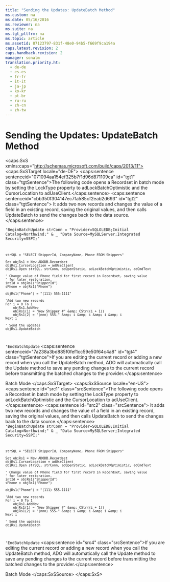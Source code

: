 ```yaml
---
title: "Sending the Updates: UpdateBatch Method"
ms.custom: na
ms.date: 05/16/2016
ms.reviewer: na
ms.suite: na
ms.tgt_pltfrm: na
ms.topic: article
ms.assetid: 87123797-831f-48e0-94b5-f669f9ca194a
caps.latest.revision: 2
caps.handback.revision: 2
manager: sonalm
translation.priority.ht: 
  - de-de
  - es-es
  - fr-fr
  - it-it
  - ja-jp
  - ko-kr
  - pt-br
  - ru-ru
  - zh-cn
  - zh-tw
---
```

# Sending the Updates: UpdateBatch Method
<?xml version="1.0" encoding="utf-8"?>
<caps:SxS xmlns:caps="http://schemas.microsoft.com/build/caps/2013/11">
  <caps:SxSTarget locale="de-DE">
    <developerConceptualDocument xsi:schemaLocation="http://ddue.schemas.microsoft.com/authoring/2003/5 http://dduestorage.blob.core.windows.net/ddueschema/developer.xsd" xmlns="http://ddue.schemas.microsoft.com/authoring/2003/5" xmlns:xlink="http://www.w3.org/1999/xlink" xmlns:xsi="http://www.w3.org/2001/XMLSchema-instance">
      <introduction>
        <para>
          <caps:sentence sentenceid="071094aa154ef325b7f1d96d871109ca" id="tgt1" class="tgtSentence">The following code opens a Recordset in batch mode by setting the LockType property to adLockBatchOptimistic and the CursorLocation to adUseClient.</caps:sentence>
          <caps:sentence sentenceid="cbb350f304147ec7fa585cf2eab2d693" id="tgt2" class="tgtSentence"> It adds two new records and changes the value of a field in an existing record, saving the original values, and then calls UpdateBatch to send the changes back to the data source.</caps:sentence>
        </para>
      </introduction>
      <section>
        <title>
          <caps:sentence sentenceid="46b83674d1a52e84f8c820eb64c53574" id="tgt3" class="tgtSentence">Remarks</caps:sentence>
        </title>
        <content>
          <code>'BeginBatchUpdate
    strConn = "Provider=SQLOLEDB;Initial Catalog=Northwind;" &amp; _
              "Data Source=MySQLServer;Integrated Security=SSPI;"
             
    strSQL = "SELECT ShipperId, CompanyName, Phone FROM Shippers"
                 
    Set objRs1 = New ADODB.Recordset
    objRs1.CursorLocation = adUseClient
    objRs1.Open strSQL, strConn, adOpenStatic, adLockBatchOptimistic, adCmdText
    
    ' Change value of Phone field for first record in Recordset, saving value
    ' for later restoration.
    intId = objRs1("ShipperId")
    sPhone = objRs1("Phone")
    
    objRs1("Phone") = "(111) 555-1111"
    
    'Add two new records
    For i = 0 To 1
        objRs1.AddNew
        objRs1(1) = "New Shipper #" &amp; CStr((i + 1))
        objRs1(2) = "(nnn) 555-" &amp; i &amp; i &amp; i &amp; i
    Next i
    
    ' Send the updates
    objRs1.UpdateBatch
'EndBatchUpdate</code>
          <para>
            <caps:sentence sentenceid="7a238a3bd885f0fef1cc59e50f64c4a8" id="tgt4" class="tgtSentence">If you are editing the current record or adding a new record when you call the UpdateBatch method, ADO will automatically call the Update method to save any pending changes to the current record before transmitting the batched changes to the provider.</caps:sentence>
          </para>
        </content>
      </section>
      <relatedTopics>
        <link xlink:href="0cb548e0-fcb4-4c49-98c8-be287911f826">Batch Mode</link>
      </relatedTopics>
    </developerConceptualDocument>
  </caps:SxSTarget>
  <caps:SxSSource locale="en-US">
    <developerConceptualDocument xsi:schemaLocation="http://ddue.schemas.microsoft.com/authoring/2003/5 http://dduestorage.blob.core.windows.net/ddueschema/developer.xsd" xmlns="http://ddue.schemas.microsoft.com/authoring/2003/5" xmlns:xlink="http://www.w3.org/1999/xlink" xmlns:xsi="http://www.w3.org/2001/XMLSchema-instance">
      <introduction>
        <para>
          <caps:sentence id="src1" class="srcSentence">The following code opens a Recordset in batch mode by setting the LockType property to adLockBatchOptimistic and the CursorLocation to adUseClient.</caps:sentence>
          <caps:sentence id="src2" class="srcSentence"> It adds two new records and changes the value of a field in an existing record, saving the original values, and then calls UpdateBatch to send the changes back to the data source.</caps:sentence>
        </para>
      </introduction>
      <section>
        <title>
          <caps:sentence id="src3" class="srcSentence">Remarks</caps:sentence>
        </title>
        <content>
          <code>'BeginBatchUpdate
    strConn = "Provider=SQLOLEDB;Initial Catalog=Northwind;" &amp; _
              "Data Source=MySQLServer;Integrated Security=SSPI;"
             
    strSQL = "SELECT ShipperId, CompanyName, Phone FROM Shippers"
                 
    Set objRs1 = New ADODB.Recordset
    objRs1.CursorLocation = adUseClient
    objRs1.Open strSQL, strConn, adOpenStatic, adLockBatchOptimistic, adCmdText
    
    ' Change value of Phone field for first record in Recordset, saving value
    ' for later restoration.
    intId = objRs1("ShipperId")
    sPhone = objRs1("Phone")
    
    objRs1("Phone") = "(111) 555-1111"
    
    'Add two new records
    For i = 0 To 1
        objRs1.AddNew
        objRs1(1) = "New Shipper #" &amp; CStr((i + 1))
        objRs1(2) = "(nnn) 555-" &amp; i &amp; i &amp; i &amp; i
    Next i
    
    ' Send the updates
    objRs1.UpdateBatch
'EndBatchUpdate</code>
          <para>
            <caps:sentence id="src4" class="srcSentence">If you are editing the current record or adding a new record when you call the UpdateBatch method, ADO will automatically call the Update method to save any pending changes to the current record before transmitting the batched changes to the provider.</caps:sentence>
          </para>
        </content>
      </section>
      <relatedTopics>
        <link xlink:href="0cb548e0-fcb4-4c49-98c8-be287911f826">Batch Mode</link>
      </relatedTopics>
    </developerConceptualDocument>
  </caps:SxSSource>
</caps:SxS>